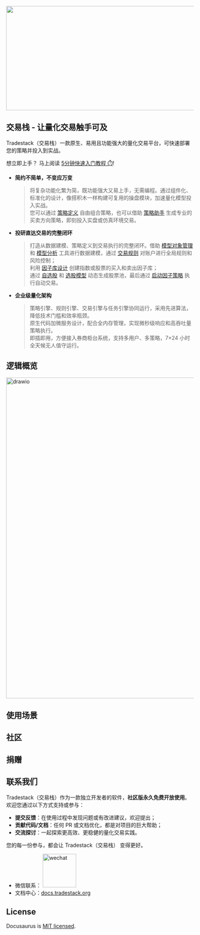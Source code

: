 <p align="center">
<img width="1440" height="280" alt="github_banner_white" src="https://github.com/user-attachments/assets/d88f1137-7738-487f-8ddd-bf92ce749bf9" />
</p>

## 交易栈 - 让量化交易触手可及

Tradestack（交易栈）一款原生、易用且功能强大的量化交易平台，可快速部署您的策略并投入到实战。

想立即上手？ 马上阅读 [5分钟快速入门教程 ⏱️](./QuickStart.md)!

- **简约不简单，不变应万变**

  > 将复杂功能化繁为简，既功能强大又易上手，无需编程。通过组件化、标准化的设计，像搭积木一样构建可复用的操盘模块，加速量化模型投入实战。  
  > 您可以通过 [策略定义](./StrategyDefinition.md) 自由组合策略，也可以借助 [策略助手](./StrategyDefinition.md) 生成专业的买卖方向策略，即刻投入实盘或仿真环境交易。

- **投研直达交易的完整闭环**

  > 打造从数据建模、策略定义到交易执行的完整闭环。借助 [模型对象管理](./StrategyDefinition.md) 和 [模型分析](./StrategyDefinition.md) 工具进行数据建模，通过 [交易规则](./StrategyDefinition.md) 对账户进行全局规则和风险控制；  
  > 利用 [因子库设计](./StrategyDefinition.md) 创建指数或股票的买入和卖出因子库；  
  > 通过 [自选股](./StrategyDefinition.md) 和 [选股模型](./StrategyDefinition.md) 动态生成股票池，最后通过 [启动因子策略](./StrategyDefinition.md) 执行自动交易。

- **企业级量化架构**

  > 策略引擎、规则引擎、交易引擎与任务引擎协同运行，采用先进算法，降低技术门槛和效率瓶颈。  
  > 原生代码加微服务设计，配合全内存管理，实现微秒级响应和高吞吐量策略执行。  
  > 即插即用，方便接入券商柜台系统，支持多用户、多策略，7×24 小时全天候无人值守运行。


## 逻辑概览

<img width="761" height="861" alt="drawio" src="https://github.com/user-attachments/assets/6ba96199-d3cf-41c8-a580-81f4a287e37a" />

## 使用场景


## 社区

## 捐赠

## 联系我们 

Tradestack（交易栈）作为一款独立开发者的软件，**社区版永久免费开放使用**。欢迎您通过以下方式支持或参与：  
- **提交反馈**：在使用过程中发现问题或有改进建议，欢迎提出；  
- **贡献代码/文档**：任何 PR 或文档优化，都是对项目的巨大帮助；  
- **交流探讨**：一起探索更高效、更稳健的量化交易实践。  

您的每一份参与，都会让 Tradestack（交易栈） 变得更好。

- 微信联系：
  <img width="90" height="90" alt="wechat" src="https://github.com/user-attachments/assets/86a97b8b-eb91-49bc-9ea8-999c972f393e" />
- 文档中心：[docs.tradestack.org](http://www.tradestack.org:3000/#/README)

## License

Docusaurus is [MIT licensed](./LICENSE).
